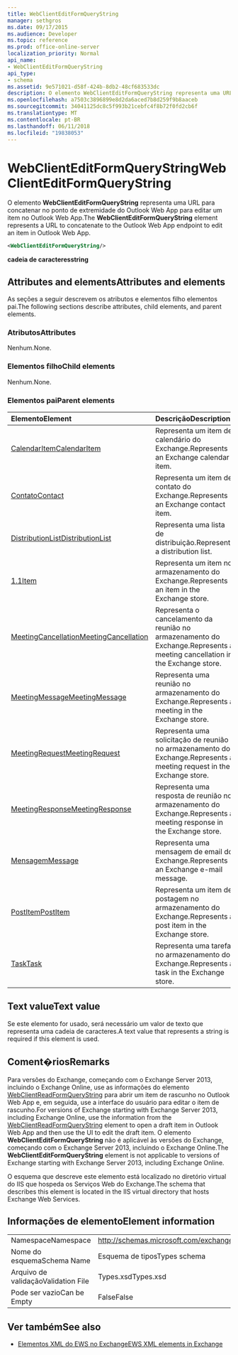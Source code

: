 ```yaml
---
title: WebClientEditFormQueryString
manager: sethgros
ms.date: 09/17/2015
ms.audience: Developer
ms.topic: reference
ms.prod: office-online-server
localization_priority: Normal
api_name:
- WebClientEditFormQueryString
api_type:
- schema
ms.assetid: 9e571021-d58f-424b-8db2-48cf683533dc
description: O elemento WebClientEditFormQueryString representa uma URL para concatenar no ponto de extremidade do Outlook Web App para editar um item no Outlook Web App.
ms.openlocfilehash: a7503c3896899e8d2da6aced7b8d259f9b8aaceb
ms.sourcegitcommit: 34041125dc8c5f993b21cebfc4f8b72f0fd2cb6f
ms.translationtype: MT
ms.contentlocale: pt-BR
ms.lasthandoff: 06/11/2018
ms.locfileid: "19838053"
---
```

# <a name="webclienteditformquerystring"></a><span data-ttu-id="3b04c-103">WebClientEditFormQueryString</span><span class="sxs-lookup"><span data-stu-id="3b04c-103">WebClientEditFormQueryString</span></span>

<span data-ttu-id="3b04c-104">O elemento **WebClientEditFormQueryString** representa uma URL para concatenar no ponto de extremidade do Outlook Web App para editar um item no Outlook Web App.</span><span class="sxs-lookup"><span data-stu-id="3b04c-104">The **WebClientEditFormQueryString** element represents a URL to concatenate to the Outlook Web App endpoint to edit an item in Outlook Web App.</span></span> 
  
```XML
<WebClientEditFormQueryString/>
```

 <span data-ttu-id="3b04c-105">**cadeia de caracteres**</span><span class="sxs-lookup"><span data-stu-id="3b04c-105">**string**</span></span>
## <a name="attributes-and-elements"></a><span data-ttu-id="3b04c-106">Attributes and elements</span><span class="sxs-lookup"><span data-stu-id="3b04c-106">Attributes and elements</span></span>

<span data-ttu-id="3b04c-107">As seções a seguir descrevem os atributos e elementos filho elementos pai.</span><span class="sxs-lookup"><span data-stu-id="3b04c-107">The following sections describe attributes, child elements, and parent elements.</span></span>
  
### <a name="attributes"></a><span data-ttu-id="3b04c-108">Atributos</span><span class="sxs-lookup"><span data-stu-id="3b04c-108">Attributes</span></span>

<span data-ttu-id="3b04c-109">Nenhum.</span><span class="sxs-lookup"><span data-stu-id="3b04c-109">None.</span></span>
  
### <a name="child-elements"></a><span data-ttu-id="3b04c-110">Elementos filho</span><span class="sxs-lookup"><span data-stu-id="3b04c-110">Child elements</span></span>

<span data-ttu-id="3b04c-111">Nenhum.</span><span class="sxs-lookup"><span data-stu-id="3b04c-111">None.</span></span>
  
### <a name="parent-elements"></a><span data-ttu-id="3b04c-112">Elementos pai</span><span class="sxs-lookup"><span data-stu-id="3b04c-112">Parent elements</span></span>

|<span data-ttu-id="3b04c-113">**Elemento**</span><span class="sxs-lookup"><span data-stu-id="3b04c-113">**Element**</span></span>|<span data-ttu-id="3b04c-114">**Descrição**</span><span class="sxs-lookup"><span data-stu-id="3b04c-114">**Description**</span></span>|
|:-----|:-----|
|[<span data-ttu-id="3b04c-115">CalendarItem</span><span class="sxs-lookup"><span data-stu-id="3b04c-115">CalendarItem</span></span>](calendaritem.md) <br/> |<span data-ttu-id="3b04c-116">Representa um item de calendário do Exchange.</span><span class="sxs-lookup"><span data-stu-id="3b04c-116">Represents an Exchange calendar item.</span></span>  <br/> |
|[<span data-ttu-id="3b04c-117">Contato</span><span class="sxs-lookup"><span data-stu-id="3b04c-117">Contact</span></span>](contact.md) <br/> |<span data-ttu-id="3b04c-118">Representa um item de contato do Exchange.</span><span class="sxs-lookup"><span data-stu-id="3b04c-118">Represents an Exchange contact item.</span></span>  <br/> |
|[<span data-ttu-id="3b04c-119">DistributionList</span><span class="sxs-lookup"><span data-stu-id="3b04c-119">DistributionList</span></span>](distributionlist.md) <br/> |<span data-ttu-id="3b04c-120">Representa uma lista de distribuição.</span><span class="sxs-lookup"><span data-stu-id="3b04c-120">Represents a distribution list.</span></span>  <br/> |
|[<span data-ttu-id="3b04c-121">1.1</span><span class="sxs-lookup"><span data-stu-id="3b04c-121">Item</span></span>](item.md) <br/> |<span data-ttu-id="3b04c-122">Representa um item no armazenamento do Exchange.</span><span class="sxs-lookup"><span data-stu-id="3b04c-122">Represents an item in the Exchange store.</span></span>  <br/> |
|[<span data-ttu-id="3b04c-123">MeetingCancellation</span><span class="sxs-lookup"><span data-stu-id="3b04c-123">MeetingCancellation</span></span>](meetingcancellation.md) <br/> |<span data-ttu-id="3b04c-124">Representa o cancelamento da reunião no armazenamento do Exchange.</span><span class="sxs-lookup"><span data-stu-id="3b04c-124">Represents a meeting cancellation in the Exchange store.</span></span>  <br/> |
|[<span data-ttu-id="3b04c-125">MeetingMessage</span><span class="sxs-lookup"><span data-stu-id="3b04c-125">MeetingMessage</span></span>](meetingmessage.md) <br/> |<span data-ttu-id="3b04c-126">Representa uma reunião no armazenamento do Exchange.</span><span class="sxs-lookup"><span data-stu-id="3b04c-126">Represents a meeting in the Exchange store.</span></span>  <br/> |
|[<span data-ttu-id="3b04c-127">MeetingRequest</span><span class="sxs-lookup"><span data-stu-id="3b04c-127">MeetingRequest</span></span>](meetingrequest.md) <br/> |<span data-ttu-id="3b04c-128">Representa uma solicitação de reunião no armazenamento do Exchange.</span><span class="sxs-lookup"><span data-stu-id="3b04c-128">Represents a meeting request in the Exchange store.</span></span>  <br/> |
|[<span data-ttu-id="3b04c-129">MeetingResponse</span><span class="sxs-lookup"><span data-stu-id="3b04c-129">MeetingResponse</span></span>](meetingresponse.md) <br/> |<span data-ttu-id="3b04c-130">Representa uma resposta de reunião no armazenamento do Exchange.</span><span class="sxs-lookup"><span data-stu-id="3b04c-130">Represents a meeting response in the Exchange store.</span></span>  <br/> |
|[<span data-ttu-id="3b04c-131">Mensagem</span><span class="sxs-lookup"><span data-stu-id="3b04c-131">Message</span></span>](message-ex15websvcsotherref.md) <br/> |<span data-ttu-id="3b04c-132">Representa uma mensagem de email do Exchange.</span><span class="sxs-lookup"><span data-stu-id="3b04c-132">Represents an Exchange e-mail message.</span></span>  <br/> |
|[<span data-ttu-id="3b04c-133">PostItem</span><span class="sxs-lookup"><span data-stu-id="3b04c-133">PostItem</span></span>](postitem.md) <br/> |<span data-ttu-id="3b04c-134">Representa um item de postagem no armazenamento do Exchange.</span><span class="sxs-lookup"><span data-stu-id="3b04c-134">Represents a post item in the Exchange store.</span></span>  <br/> |
|[<span data-ttu-id="3b04c-135">Task</span><span class="sxs-lookup"><span data-stu-id="3b04c-135">Task</span></span>](task.md) <br/> |<span data-ttu-id="3b04c-136">Representa uma tarefa no armazenamento do Exchange.</span><span class="sxs-lookup"><span data-stu-id="3b04c-136">Represents a task in the Exchange store.</span></span>  <br/> |
   
## <a name="text-value"></a><span data-ttu-id="3b04c-137">Text value</span><span class="sxs-lookup"><span data-stu-id="3b04c-137">Text value</span></span>

<span data-ttu-id="3b04c-138">Se este elemento for usado, será necessário um valor de texto que representa uma cadeia de caracteres.</span><span class="sxs-lookup"><span data-stu-id="3b04c-138">A text value that represents a string is required if this element is used.</span></span>
  
## <a name="remarks"></a><span data-ttu-id="3b04c-139">Coment�rios</span><span class="sxs-lookup"><span data-stu-id="3b04c-139">Remarks</span></span>

<span data-ttu-id="3b04c-140">Para versões do Exchange, começando com o Exchange Server 2013, incluindo o Exchange Online, use as informações do elemento [WebClientReadFormQueryString](webclientreadformquerystring.md) para abrir um item de rascunho no Outlook Web App e, em seguida, use a interface do usuário para editar o item de rascunho.</span><span class="sxs-lookup"><span data-stu-id="3b04c-140">For versions of Exchange starting with Exchange Server 2013, including Exchange Online, use the information from the [WebClientReadFormQueryString](webclientreadformquerystring.md) element to open a draft item in Outlook Web App and then use the UI to edit the draft item.</span></span> <span data-ttu-id="3b04c-141">O elemento **WebClientEditFormQueryString** não é aplicável às versões do Exchange, começando com o Exchange Server 2013, incluindo o Exchange Online.</span><span class="sxs-lookup"><span data-stu-id="3b04c-141">The **WebClientEditFormQueryString** element is not applicable to versions of Exchange starting with Exchange Server 2013, including Exchange Online.</span></span> 
  
<span data-ttu-id="3b04c-142">O esquema que descreve este elemento está localizado no diretório virtual do IIS que hospeda os Serviços Web do Exchange.</span><span class="sxs-lookup"><span data-stu-id="3b04c-142">The schema that describes this element is located in the IIS virtual directory that hosts Exchange Web Services.</span></span>
  
## <a name="element-information"></a><span data-ttu-id="3b04c-143">Informações de elemento</span><span class="sxs-lookup"><span data-stu-id="3b04c-143">Element information</span></span>

|||
|:-----|:-----|
|<span data-ttu-id="3b04c-144">Namespace</span><span class="sxs-lookup"><span data-stu-id="3b04c-144">Namespace</span></span>  <br/> |http://schemas.microsoft.com/exchange/services/2006/types  <br/> |
|<span data-ttu-id="3b04c-145">Nome do esquema</span><span class="sxs-lookup"><span data-stu-id="3b04c-145">Schema Name</span></span>  <br/> |<span data-ttu-id="3b04c-146">Esquema de tipos</span><span class="sxs-lookup"><span data-stu-id="3b04c-146">Types schema</span></span>  <br/> |
|<span data-ttu-id="3b04c-147">Arquivo de validação</span><span class="sxs-lookup"><span data-stu-id="3b04c-147">Validation File</span></span>  <br/> |<span data-ttu-id="3b04c-148">Types.xsd</span><span class="sxs-lookup"><span data-stu-id="3b04c-148">Types.xsd</span></span>  <br/> |
|<span data-ttu-id="3b04c-149">Pode ser vazio</span><span class="sxs-lookup"><span data-stu-id="3b04c-149">Can be Empty</span></span>  <br/> |<span data-ttu-id="3b04c-150">False</span><span class="sxs-lookup"><span data-stu-id="3b04c-150">False</span></span>  <br/> |
   
## <a name="see-also"></a><span data-ttu-id="3b04c-151">Ver também</span><span class="sxs-lookup"><span data-stu-id="3b04c-151">See also</span></span>



- [<span data-ttu-id="3b04c-152">Elementos XML do EWS no Exchange</span><span class="sxs-lookup"><span data-stu-id="3b04c-152">EWS XML elements in Exchange</span></span>](ews-xml-elements-in-exchange.md)

